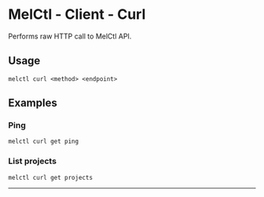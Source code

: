 # MelCtl - Client - Curl

Performs raw HTTP call to MelCtl API.

## Usage

```shell
melctl curl <method> <endpoint>
```

## Examples

### Ping

```shell
melctl curl get ping
```

### List projects

```shell
melctl curl get projects
```

---
